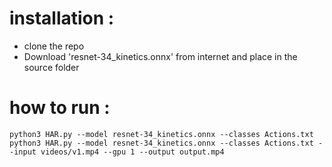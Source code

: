 # installation :
- clone the repo
- Download 'resnet-34_kinetics.onnx' from internet and place in the source folder 

# how to run :
```
python3 HAR.py --model resnet-34_kinetics.onnx --classes Actions.txt
python3 HAR.py --model resnet-34_kinetics.onnx --classes Actions.txt --input videos/v1.mp4 --gpu 1 --output output.mp4
```
